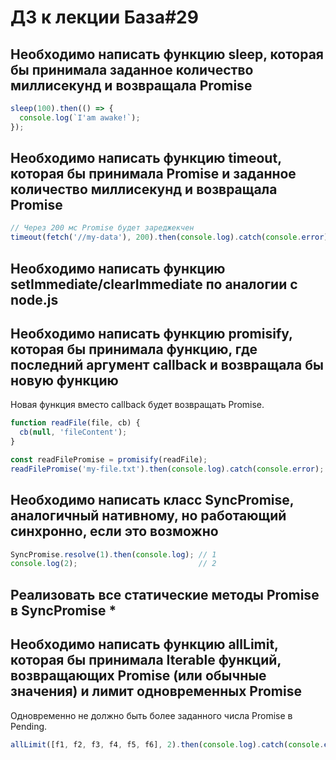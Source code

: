 # ДЗ к лекции База#29

## Необходимо написать функцию sleep, которая бы принимала заданное количество миллисекунд и возвращала Promise

```js
sleep(100).then(() => {
  console.log(`I'am awake!`);
});
```

## Необходимо написать функцию timeout, которая бы принимала Promise и заданное количество миллисекунд и возвращала Promise

```js
// Через 200 мс Promise будет зареджекчен
timeout(fetch('//my-data'), 200).then(console.log).catch(console.error);
```

## Необходимо написать функцию setImmediate/clearImmediate по аналогии с node.js

## Необходимо написать функцию promisify, которая бы принимала функцию, где последний аргумент callback и возвращала бы новую функцию

Новая функция вместо callback будет возвращать Promise.

```js
function readFile(file, cb) {
  cb(null, 'fileContent');
}

const readFilePromise = promisify(readFile);
readFilePromise('my-file.txt').then(console.log).catch(console.error);
```

## Необходимо написать класс SyncPromise, аналогичный нативному, но работающий синхронно, если это возможно

```js
SyncPromise.resolve(1).then(console.log); // 1
console.log(2);                           // 2
```

## Реализовать все статические методы Promise в SyncPromise *

## Необходимо написать функцию allLimit, которая бы принимала Iterable функций, возвращающих Promise (или обычные значения) и лимит одновременных Promise

Одновременно не должно быть более заданного числа Promise в Pending.

```js
allLimit([f1, f2, f3, f4, f5, f6], 2).then(console.log).catch(console.error);
```
